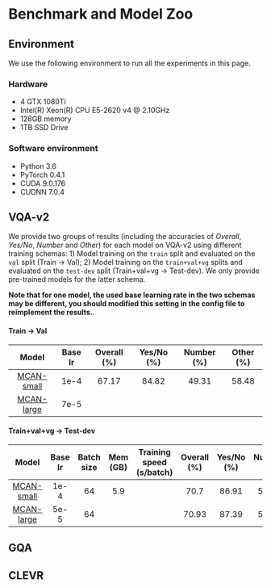 # Benchmark and Model Zoo

## Environment

We use the following environment to run all the experiments in this page.

### Hardware

- 4 GTX 1080Ti
- Intel(R) Xeon(R) CPU E5-2620 v4 @ 2.10GHz
- 128GB memory
- 1TB SSD Drive

### Software environment

- Python 3.6
- PyTorch 0.4.1
- CUDA 9.0.176
- CUDNN 7.0.4

## VQA-v2

We provide two groups of results (including the accuracies of *Overall*, *Yes/No*, *Number* and *Other*) for each model on VQA-v2 using different training schemas: 1) Model training on the `train` split and evaluated on the `val` split (Train -> Val); 2) Model training on the `train+val+vg` splits and evaluated on the `test-dev` split (Train+val+vg -> Test-dev). We only provide pre-trained models for the latter schema. 

**Note that for one model, the used base learning rate in the two schemas may be different, you should modified this setting in the config file to reimplement the results.**.

#### Train -> Val


Model | Base lr | Overall (%) | Yes/No (%) | Number (%) | Other (%)
:-: | :-: | :-: | :-: | :-: | :-: 
[MCAN-small](https://github.com/MILVLG/openvqa/blob/576876f284af27281ae0e22a9f4c63b7f61da4da/configs/vqa/mcan_small.yml) |1e-4| 67.17 | 84.82 | 49.31 | 58.48 | 
[MCAN-large](https://github.com/MILVLG/openvqa/blob/576876f284af27281ae0e22a9f4c63b7f61da4da/configs/vqa/mcan_large.yml) |7e-5|  |  |  |  | 

#### Train+val+vg -> Test-dev

Model | Base lr |Batch size | Mem (GB) |Training speed (s/batch) | Overall (%) | Yes/No (%) | Number (%) | Other (%) | Download
:-: | :-: | :-: |:-: |:-: |:-: | :-: | :-: | :-:| :-: 
[MCAN-small](https://github.com/MILVLG/openvqa/blob/576876f284af27281ae0e22a9f4c63b7f61da4da/configs/vqa/mcan_small.yml) |1e-4|64|5.9|| 70.7  | 86.91 | 53.42 | 60.75 | [model](https://temp.com)
[MCAN-large](https://github.com/MILVLG/openvqa/blob/576876f284af27281ae0e22a9f4c63b7f61da4da/configs/vqa/mcan_large.yml) |5e-5|64||| 70.93 | 87.39 | 52.78 | 60.98 | [model](https://temp.com)

## GQA


## CLEVR



